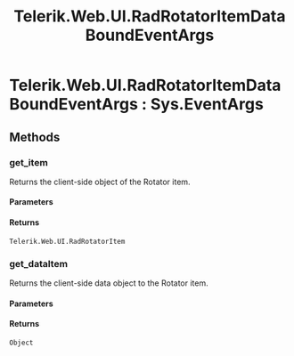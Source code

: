 ﻿---
title: Telerik.Web.UI.RadRotatorItemDataBoundEventArgs
page_title: Client-side API Reference
description: Client-side API Reference
---

# Telerik.Web.UI.RadRotatorItemDataBoundEventArgs : Sys.EventArgs 

## Methods

###  get_item

Returns the client-side object of the Rotator item. 

#### Parameters

#### Returns

`Telerik.Web.UI.RadRotatorItem` 

###  get_dataItem

Returns the client-side data object to the Rotator item. 

#### Parameters

#### Returns

`Object` 
